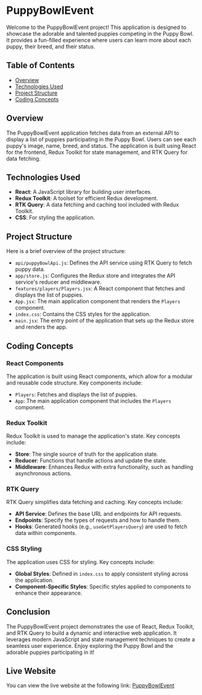 # PuppyBowlEvent

Welcome to the PuppyBowlEvent project! This application is designed to showcase the adorable and talented puppies competing in the Puppy Bowl. It provides a fun-filled experience where users can learn more about each puppy, their breed, and their status.

## Table of Contents

- [Overview](#overview)
- [Technologies Used](#technologies-used)
- [Project Structure](#project-structure)
- [Coding Concepts](#coding-concepts)

## Overview

The PuppyBowlEvent application fetches data from an external API to display a list of puppies participating in the Puppy Bowl. Users can see each puppy's image, name, breed, and status. The application is built using React for the frontend, Redux Toolkit for state management, and RTK Query for data fetching.

## Technologies Used

- **React**: A JavaScript library for building user interfaces.
- **Redux Toolkit**: A toolset for efficient Redux development.
- **RTK Query**: A data fetching and caching tool included with Redux Toolkit.
- **CSS**: For styling the application.

## Project Structure

Here is a brief overview of the project structure:

- `api/puppyBowlApi.js`: Defines the API service using RTK Query to fetch puppy data.
- `app/store.js`: Configures the Redux store and integrates the API service's reducer and middleware.
- `features/players/Players.jsx`: A React component that fetches and displays the list of puppies.
- `App.jsx`: The main application component that renders the `Players` component.
- `index.css`: Contains the CSS styles for the application.
- `main.jsx`: The entry point of the application that sets up the Redux store and renders the app.

## Coding Concepts

### React Components

The application is built using React components, which allow for a modular and reusable code structure. Key components include:

- `Players`: Fetches and displays the list of puppies.
- `App`: The main application component that includes the `Players` component.

### Redux Toolkit

Redux Toolkit is used to manage the application's state. Key concepts include:

- **Store**: The single source of truth for the application state.
- **Reducer**: Functions that handle actions and update the state.
- **Middleware**: Enhances Redux with extra functionality, such as handling asynchronous actions.

### RTK Query

RTK Query simplifies data fetching and caching. Key concepts include:

- **API Service**: Defines the base URL and endpoints for API requests.
- **Endpoints**: Specify the types of requests and how to handle them.
- **Hooks**: Generated hooks (e.g., `useGetPlayersQuery`) are used to fetch data within components.

### CSS Styling

The application uses CSS for styling. Key concepts include:

- **Global Styles**: Defined in `index.css` to apply consistent styling across the application.
- **Component-Specific Styles**: Specific styles applied to components to enhance their appearance.

## Conclusion

The PuppyBowlEvent project demonstrates the use of React, Redux Toolkit, and RTK Query to build a dynamic and interactive web application. It leverages modern JavaScript and state management techniques to create a seamless user experience. Enjoy exploring the Puppy Bowl and the adorable puppies participating in it!

## Live Website

You can view the live website at the following link: [PuppyBowlEvent](https://puppybowleventlrev.netlify.app)
